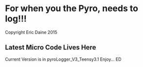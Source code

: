 For when you the Pyro, needs to log!!!
======================================
Copyright Eric Daine 2015<br/>

Latest Micro Code Lives Here
----
Current Version is in pyroLogger_V3_Teensy3.1
Enjoy... ED